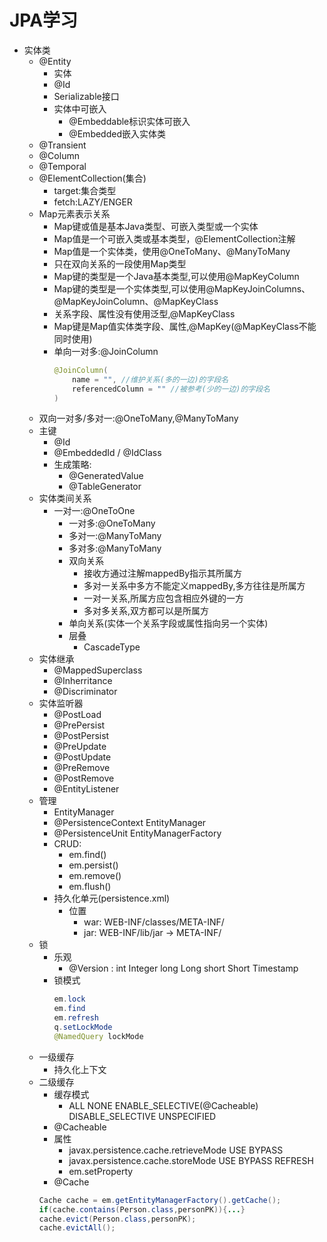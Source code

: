 # JPA学习
- 实体类
    - @Entity
        - 实体
        - @Id
        - Serializable接口
        - 实体中可嵌入
            - @Embeddable标识实体可嵌入
            - @Embedded嵌入实体类
    - @Transient
    - @Column
    - @Temporal
    - @ElementCollection(集合)
        - target:集合类型
        - fetch:LAZY/ENGER
    - Map元素表示关系
        - Map键或值是基本Java类型、可嵌入类型或一个实体
        - Map值是一个可嵌入类或基本类型，@ElementCollection注解
        - Map值是一个实体类，使用@OneToMany、@ManyToMany
        - 只在双向关系的一段使用Map类型
        - Map键的类型是一个Java基本类型,可以使用@MapKeyColumn
        - Map键的类型是一个实体类型,可以使用@MapKeyJoinColumns、@MapKeyJoinColumn、@MapKeyClass
        - 关系字段、属性没有使用泛型,@MapKeyClass
        - Map键是Map值实体类字段、属性,@MapKey(@MapKeyClass不能同时使用)
        - 单向一对多:@JoinColumn
          ```java
          @JoinColumn(
              name = "", //维护关系(多的一边)的字段名
              referencedColumn = "" //被参考(少的一边)的字段名
          )
          ```
    - 双向一对多/多对一:@OneToMany,@ManyToMany
    - 主键
        - @Id
        - @EmbeddedId / @IdClass
        - 生成策略:
            - @GeneratedValue
            - @TableGenerator
    - 实体类间关系
      - 一对一:@OneToOne
        - 一对多:@OneToMany
        - 多对一:@ManyToMany
        - 多对多:@ManyToMany
        - 双向关系
            - 接收方通过注解mappedBy指示其所属方
            - 多对一关系中多方不能定义mappedBy,多方往往是所属方
            - 一对一关系,所属方应包含相应外键的一方
            - 多对多关系,双方都可以是所属方
        - 单向关系(实体一个关系字段或属性指向另一个实体)
        - 层叠
            - CascadeType
    - 实体继承
        - @MappedSuperclass
        - @Inherritance
        - @Discriminator
    - 实体监听器
        - @PostLoad
        - @PrePersist
        - @PostPersist
        - @PreUpdate
        - @PostUpdate
        - @PreRemove
        - @PostRemove
        - @EntityListener
    - 管理
        - EntityManager
        - @PersistenceContext EntityManager
        - @PersistenceUnit EntityManagerFactory
        - CRUD:
            - em.find()
            - em.persist()
            - em.remove()
            - em.flush()
        - 持久化单元(persistence.xml)
            - 位置
                - war: WEB-INF/classes/META-INF/
                - jar: WEB-INF/lib/jar -> META-INF/
    - 锁
        - 乐观
            - @Version : int Integer long Long short Short Timestamp
        - 锁模式
            ```java
            em.lock
            em.find
            em.refresh
            q.setLockMode
            @NamedQuery lockMode
            ```
    - 一级缓存
        - 持久化上下文
    - 二级缓存
        - 缓存模式
            - ALL  NONE ENABLE_SELECTIVE(@Cacheable)  DISABLE_SELECTIVE  UNSPECIFIED
        - @Cacheable
        - 属性
            - javax.persistence.cache.retrieveMode USE BYPASS
            - javax.persistence.cache.storeMode USE BYPASS REFRESH
            - em.setProperty
        - @Cache
        ```java
        Cache cache = em.getEntityManagerFactory().getCache();
        if(cache.contains(Person.class,personPK)){...}
        cache.evict(Person.class,personPK);
        cache.evictAll();
        ```